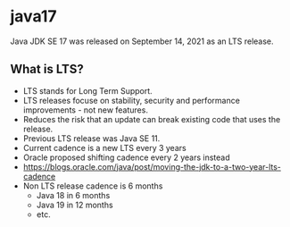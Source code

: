 # java17

Java JDK SE 17 was released on September 14, 2021 as an LTS release.

## What is LTS?

* LTS stands for Long Term Support.
* LTS releases focuse on stability, security and performance improvements - not new features.
* Reduces the risk that an update can break existing code that uses the release.
* Previous LTS release was Java SE 11.
* Current cadence is a new LTS every 3 years
* Oracle proposed shifting cadence every 2 years instead
 * https://blogs.oracle.com/java/post/moving-the-jdk-to-a-two-year-lts-cadence
* Non LTS release cadence is 6 months
  * Java 18 in 6 months
  * Java 19 in 12 months 
  * etc.


